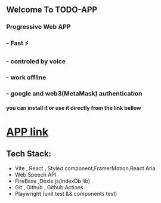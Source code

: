 ## Welcome To  TODO-APP
### Progressive Web  APP
### - Fast ⚡️ 
### - controled by voice
### - work offline
### - google and web3(MetaMask) authentication


#### you can install it or use it directly from the link bellow


# [APP link](https://todo-app-97ae2.firebaseapp.com/)

## Tech Stack:
- Vite , React , Styled component,FramerMotion,React Aria
- Web Speech API
- FireBase ,Dexie.js(indexDb lib)
- Git , Github , Github Actions
- Playwright (unit test && components test)
